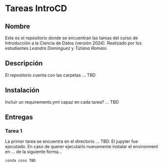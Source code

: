 # Tareas IntroCD

## Nombre
Este es el repositorio donde se encuentran las tareas del curso de Introducción a la Ciencia de Datos (versión 2024). Realizado por los estudiantes *Leandro Dominguez* y *Tiziana Romani*.

## Descripción
El repositorio cuenta con las carpetas ... TBD

## Instalación
Incluir un requirements.yml capaz en cada tarea? ... TBD

## Entregas
### Tarea 1
La primer tarea se encuentra en el directorio ... TBD.
El jupyter fue ejecutado. En caso de querer ejecutarlo nuevamente instalar el environment en ... de la siguiente forma...

```
conda coso TBD
```

